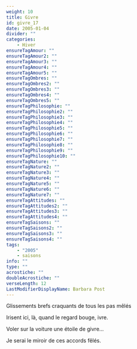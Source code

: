 ```yaml
---
weight: 10
title: Givre
id: givre_17
date: 2005-01-04
divider: ""
categories:
    - Hiver
ensureTagAmour: ""
ensureTagAmour2: ""
ensureTagAmour3: ""
ensureTagAmour4: ""
ensureTagAmour5: ""
ensureTagOmbres: ""
ensureTagOmbres2: ""
ensureTagOmbres3: ""
ensureTagOmbres4: ""
ensureTagOmbres5: ""
ensureTagPhilosophie: ""
ensureTagPhilosophie2: ""
ensureTagPhilosophie3: ""
ensureTagPhilosophie4: ""
ensureTagPhilosophie5: ""
ensureTagPhilosophie6: ""
ensureTagPhilosophie7: ""
ensureTagPhilosophie8: ""
ensureTagPhilosophie9: ""
ensureTagPhilosophie10: ""
ensureTagNature: ""
ensureTagNature2: ""
ensureTagNature3: ""
ensureTagNature4: ""
ensureTagNature5: ""
ensureTagNature6: ""
ensureTagNature7: ""
ensureTagAttitudes: ""
ensureTagAttitudes2: ""
ensureTagAttitudes3: ""
ensureTagAttitudes4: ""
ensureTagSaisons: ""
ensureTagSaisons2: ""
ensureTagSaisons3: ""
ensureTagSaisons4: ""
tags:
    - "2005"
    - saisons
info: ""
type: ""
acrostiche: ""
doubleAcrostiche: ""
verseLength: 12
LastModifierDisplayName: Barbara Post
---
```

Glissements brefs craquants de tous les pas mêlés

Irisent ici, là, quand le regard bouge, ivre.

Voler sur la voiture une étoile de givre...

Je serai le miroir de ces accords fêlés.